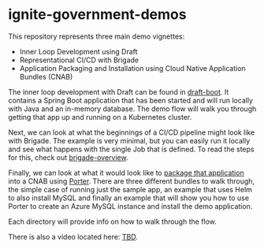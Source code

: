 # ignite-government-demos

This repository represents three main demo vignettes:

* Inner Loop Development using Draft
* Representational CI/CD with Brigade
* Application Packaging and Installation using Cloud Native Application Bundles (CNAB)

The inner loop development with Draft can be found in [draft-boot](./draft-boot). It contains a Spring Boot application that has been started and will run locally with Java and an in-memory database. The demo flow will walk you through getting that app up and running on a Kubernetes cluster.

Next, we can look at what the beginnings of a CI/CD pipeline might look like with Brigade. The example is very minimal, but you can easily run it locally and see what happens with the single Job that is defined. To read the steps for this, check out [brigade-overview](./brigade-overview.md).

Finally, we can look at what it would look like to [package that application](./draft-boot-cnab) into a CNAB using [Porter](http://porter.sh). There are three different bundles to walk through, the simple case of running just the sample app, an example that uses Helm to also install MySQL and finally an example that will show you how to use Porter to create an Azure MySQL instance and install the demo application.

Each directory will provide info on how to walk through the flow.

There is also a video located here: [TBD](#tbd).